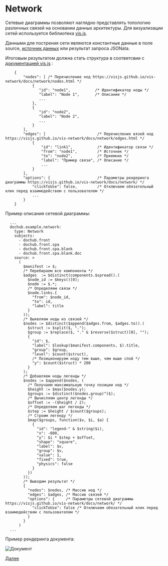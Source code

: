 # Network

Сетевые диаграммы позволяют наглядно представлять топологию различных связей на основании данных архитектуры.
Для визуализации сетей используется библиотека [vis.js](https://visjs.org/).

Данными для пострения сети являются константные данные в поле source, [источник данных](/docs/dochub.datasets) или результат запроса JSONata.

Итоговым результатом должна стать структура в соответсвии с [документацией vis.js](https://visjs.github.io/vis-network/docs/network/) :
```text
    {
        "nodes": [ /* Перечисление нод https://visjs.github.io/vis-network/docs/network/nodes.html */
            {
               "id": "node1",           /* Идентификатор ноды */
               "label": "Node 1",       /* Описание */
               ...
            },
            {
               "id": "node2",           
               "label": "Node 2",
               ...
            }
        ],
        "edges": [                       /* Перечисление вязей нод https://visjs.github.io/vis-network/docs/network/edges.html */
            {
                "id": "link1",           /* Идентификатор связи */
                "from": "node1",         /* Источник */
                "to": "node2",           /* Приемник */
                "label": "Пример связи", /* Описание */
                ...
            }
        ],
        "options": {                     /* Параметры рендеринга диаграммы https://visjs.github.io/vis-network/docs/network/ */
            "clickToUse": false,         /* Отключаем обязательный клик перед взаимодействем с пользователем */
            ...
        }
    }
```

Пример описания сетевой диаграммы:

```text
  ...
  dochub.example.network:
    type: Network
    subjects:
      - dochub.front
      - dochub.front.spa
      - dochub.front.spa.blank
      - dochub.front.spa.blank.doc
    source: >
      (
        $manifest := $;
        /* Перебираем все компоненты */
        $adges  := $distinct(components.$spread().(
          $node_id := $keys()[0];
          $node := $.*;
          /* Определяем связи */
          $node.links.{
            "from": $node_id,
            "to": id,
            "label": title
          }
        ));
        /* Выявляем ноды из связей */
        $nodes := $distinct($append($adges.from, $adges.to)).(
          $struct := $split($, ".");
          $group := $replace($, "." & $reverse($struct)[0], "");
          {
            "id": $,
            "label": $lookup($manifest.components, $).title,
            "group": $group,
            "level": $count($struct),
            /* Позиционируем ноду тем выше, чем выше слой */
            "y": $count($struct) * 200
          }
        );
        /* Добавляем ноды легенды */
        $nodes := $append($nodes, (
          /* Получаем максимальную точку позиции нод */
          $height := $max($nodes.y);
          $groups := $distinct($nodes.group)^($);
          /* Вычисляем центр легенды */
          $offset := -($height / 2);
          /* Определяем шаг легенды */
          $step := $height / $count($groups);
          /* Строим легенду */
          $map($groups, function($v, $i, $a) {
            {
              "id": "legend-" & $string($i),
              "x": -600,
              "y": $i * $step + $offset,
              "shape": "square",
              "label": $v,
              "group": $v,
              "value": 1,
              "fixed": true,
              "physics": false
            }
          })
        ));
        /* Выводим результат */
        {
          "nodes": $nodes, /* Массив нод */
          "edges": $adges, /* Массив связей */
          "options": {     /* Параметры сетевой диаграммы https://visjs.github.io/vis-network/docs/network/ */
            "clickToUse": false /* Отключаем обязательный клик перед взаимодействем с пользователем */
          }
        }
      )
  ...
```


Пример рендеринга документа:

![Документ](@document/dochub.example.network)

[Далее](/docs/dochub.swagger)